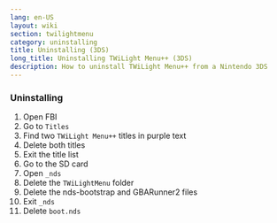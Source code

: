 ```yaml
---
lang: en-US
layout: wiki
section: twilightmenu
category: uninstalling
title: Uninstalling (3DS)
long_title: Uninstalling TWiLight Menu++ (3DS)
description: How to uninstall TWiLight Menu++ from a Nintendo 3DS
---
```


### Uninstalling
1. Open FBI
1. Go to `Titles`
1. Find two `TWiLight Menu++` titles in purple text
1. Delete both titles
1. Exit the title list
1. Go to the SD card
1. Open `_nds`
1. Delete the `TWiLightMenu` folder
1. Delete the nds-bootstrap and GBARunner2 files
1. Exit `_nds`
1. Delete `boot.nds`
